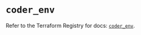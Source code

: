 # `coder_env`

Refer to the Terraform Registry for docs: [`coder_env`](https://registry.terraform.io/providers/coder/coder/0.13.0/docs/resources/env).
